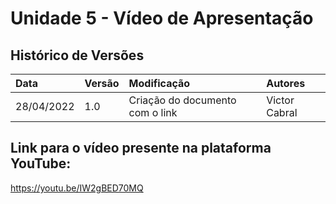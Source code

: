 # Unidade 5 - Vídeo de Apresentação

## Histórico de Versões
|Data|Versão|Modificação|Autores|
|:---|:-----|:----------|:------|
|28/04/2022|1.0|Criação do documento com o link| Victor Cabral|

## Link para o vídeo presente na plataforma YouTube:

https://youtu.be/IW2gBED70MQ
